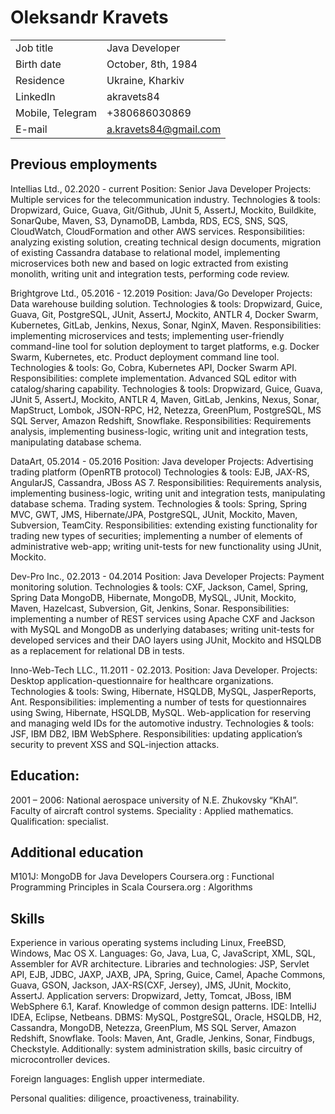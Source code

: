# Oleksandr Kravets
|  |  |
| --- | --- |
| Job title | Java Developer |
| Birth date | October, 8th, 1984 |
| Residence | Ukraine, Kharkiv |
| LinkedIn | akravets84 |
| Mobile, Telegram | +380686030869 |
| E-mail | a.kravets84@gmail.com |

## Previous employments

Intellias Ltd., 02.2020 - current
Position: Senior Java Developer
Projects:
Multiple services for the telecommunication industry.
Technologies & tools: Dropwizard, Guice, Guava, Git/Github, JUnit 5, AssertJ, Mockito, Buildkite, SonarQube, Maven, S3, DynamoDB, Lambda, RDS, ECS, SNS, SQS, CloudWatch, CloudFormation and other AWS services.
Responsibilities: analyzing existing solution, creating technical design documents, migration of existing Cassandra database to relational model, implementing microservices both new and based on logic extracted from existing monolith, writing unit and integration tests, performing code review.

Brightgrove Ltd., 05.2016 - 12.2019
Position: Java/Go Developer
Projects:
Data warehouse building solution.
Technologies & tools: Dropwizard, Guice, Guava, Git, PostgreSQL, JUnit, AssertJ, Mockito, ANTLR 4, Docker Swarm, Kubernetes, GitLab, Jenkins, Nexus, Sonar, NginX, Maven.
Responsibilities: implementing microservices and tests; implementing user-friendly command-line tool for solution deployment to target platforms, e.g. Docker Swarm, Kubernetes, etc.
Product deployment command line tool.
Technologies & tools: Go, Cobra, Kubernetes API, Docker Swarm API.
Responsibilities: complete implementation.
Advanced SQL editor with catalog/sharing capability.
Technologies & tools: Dropwizard, Guice, Guava, JUnit 5, AssertJ, Mockito, ANTLR 4, Maven, GitLab, Jenkins, Nexus, Sonar, MapStruct, Lombok, JSON-RPC, H2, Netezza, GreenPlum, PostgreSQL, MS SQL Server, Amazon Redshift, Snowflake.
Responsibilities: Requirements analysis, implementing  business-logic, writing unit and integration tests, manipulating database schema.

DataArt, 05.2014 - 05.2016
Position: Java developer
Projects:
Advertising trading platform (OpenRTB protocol)
Technologies & tools: EJB, JAX-RS, AngularJS, Cassandra, JBoss AS 7.
Responsibilities: Requirements analysis, implementing  business-logic, writing unit and integration tests, manipulating database schema.
Trading system.
Technologies & tools: Spring, Spring MVC, GWT, JMS, Hibernate/JPA, PostgreSQL, JUnit, Mockito, Maven, Subversion, TeamCity.
Responsibilities: extending existing functionality for trading new types of securities; implementing a number of elements of administrative web-app; writing unit-tests for new functionality using JUnit, Mockito.

Dev-Pro Inc., 02.2013 - 04.2014
Position: Java Developer
Projects:
Payment monitoring solution. 
Technologies & tools: CXF, Jackson, Camel, Spring, Spring Data MongoDB, Hibernate, MongoDB, MySQL, JUnit, Mockito, Maven, Hazelcast, Subversion, Git, Jenkins, Sonar.
Responsibilities: implementing a number of REST services using Apache CXF and Jackson with MySQL and MongoDB as underlying databases; writing unit-tests for developed services and their DAO layers using JUnit, Mockito and HSQLDB as a replacement for relational DB in tests.

Inno-Web-Tech LLC., 11.2011 - 02.2013.
Position: Java Developer.
Projects: 
Desktop application-questionnaire for healthcare organizations.
Technologies & tools: Swing, Hibernate, HSQLDB, MySQL, JasperReports, Ant.
Responsibilities: implementing a number of tests for questionnaires using Swing, Hibernate, HSQLDB, MySQL.
Web-application for reserving and managing weld IDs for the automotive industry.
Technologies & tools: JSF, IBM DB2, IBM WebSphere.
Responsibilities: updating application’s security to prevent XSS and SQL-injection attacks.

## Education:
2001 – 2006: National aerospace university of N.E. Zhukovsky “KhAI”.
Faculty of aircraft control systems.
Speciality : Applied mathematics.
Qualification: specialist.

## Additional education
M101J: MongoDB for Java Developers
Coursera.org : Functional Programming Principles in Scala
Coursera.org : Algorithms

## Skills
Experience in various operating systems including Linux, FreeBSD, Windows, Mac OS X.
Languages: Go, Java, Lua, С, JavaScript, XML, SQL, Assembler for AVR architecture.
Libraries and technologies: JSP, Servlet API, EJB, JDBC, JAXP, JAXB, JPA, Spring, Guice, Camel, Apache Commons, Guava, GSON, Jackson, JAX-RS(CXF, Jersey), JMS, JUnit, Mockito, AssertJ.
Application servers: Dropwizard, Jetty, Tomcat, JBoss, IBM WebSphere 6.1, Karaf.
Knowledge of common design patterns.
IDE: IntelliJ IDEA, Eclipse, Netbeans.
DBMS: MySQL, PostgreSQL, Oracle, HSQLDB, H2, Cassandra, MongoDB, Netezza, GreenPlum, MS SQL Server, Amazon Redshift, Snowflake.
Tools: Maven, Ant, Gradle, Jenkins, Sonar, Findbugs, Checkstyle.
Аdditionally: system administration skills, basic circuitry of microcontroller devices.


Foreign languages: English upper intermediate.

Personal qualities: diligence, proactiveness, trainability.


